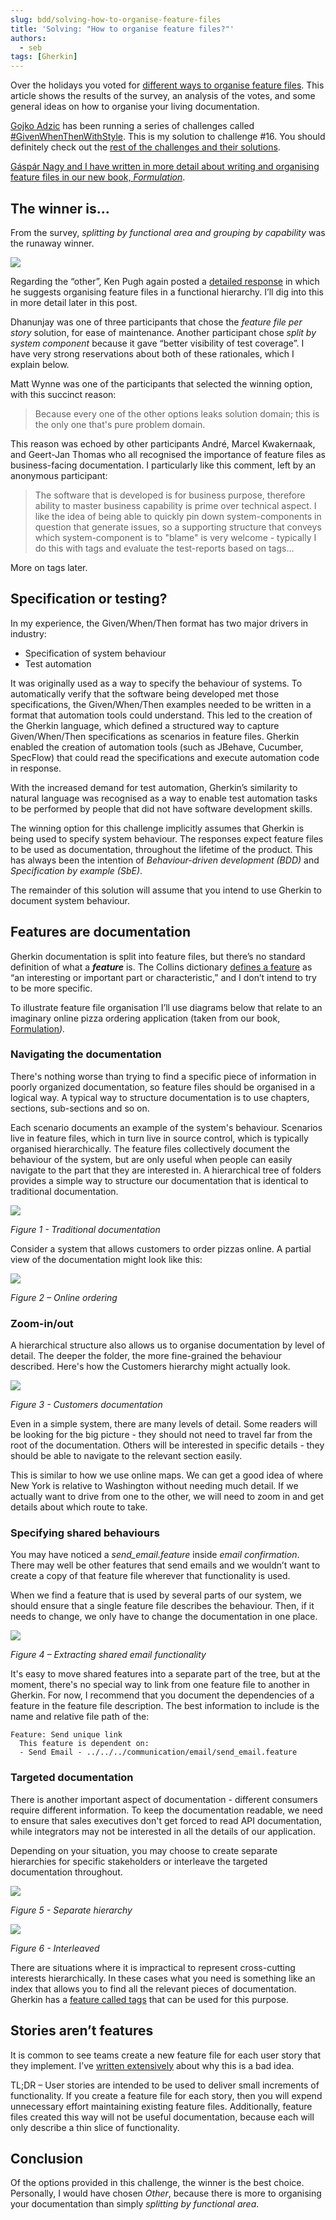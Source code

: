 ```yaml
---
slug: bdd/solving-how-to-organise-feature-files
title: 'Solving: "How to organise feature files?"'
authors:
  - seb
tags: [Gherkin]
---
```


Over the holidays you voted for [different ways to organise feature files](https://specflow.org/blog/how-to-organise-feature-files-givenwhenthenwithstyle/). This article shows the results of the survey, an analysis of the votes, and some general ideas on how to organise your living documentation.

[Gojko Adzic](https://gojko.net/) has been running a series of challenges called [#GivenWhenThenWithStyle](https://twitter.com/search?q=%23GivenWhenThenWithStyle&src=typed_query&f=live). This is my solution to challenge #16. You should definitely check out the [rest of the challenges and their solutions](https://specflow.org/blog/the-given-when-then-with-style-challenge/).  
  
[Gáspár Nagy and I have written in more detail about writing and organising feature files in our new book, _Formulation_](http://bddbooks.com).

## The winner is…

<!-- truncate -->

From the survey, _splitting by functional area and grouping by capability_ was the runaway winner.

![](/img/blog/9f84f20c6c62030558dcfed7cd33dc9c854b47016b49ba2214d7f46175fce0ee.png)  

Regarding the “other”, Ken Pugh again posted a [detailed response](https://www.blog.acceptancetestdrivendevelopment.com/organizing-your-feature-files/) in which he suggests organising feature files in a functional hierarchy. I’ll dig into this in more detail later in this post.

Dhanunjay was one of three participants that chose the _feature file per story_ solution, for ease of maintenance. Another participant chose _split by system component_ because it gave “better visibility of test coverage”. I have very strong reservations about both of these rationales, which I explain below.

Matt Wynne was one of the participants that selected the winning option, with this succinct reason:

> Because every one of the other options leaks solution domain; this is the only one that's pure problem domain.

This reason was echoed by other participants André, Marcel Kwakernaak, and Geert-Jan Thomas who all recognised the importance of feature files as business-facing documentation. I particularly like this comment, left by an anonymous participant:

> The software that is developed is for business purpose, therefore ability to master business capability is prime over technical aspect. I like the idea of being able to quickly pin down system-components in question that generate issues, so a supporting structure that conveys which system-component is to "blame" is very welcome - typically I do this with tags and evaluate the test-reports based on tags…

More on tags later.

## Specification or testing?

In my experience, the Given/When/Then format has two major drivers in industry:

-   Specification of system behaviour
-   Test automation

It was originally used as a way to specify the behaviour of systems. To automatically verify that the software being developed met those specifications, the Given/When/Then examples needed to be written in a format that automation tools could understand. This led to the creation of the Gherkin language, which defined a structured way to capture Given/When/Then specifications as scenarios in feature files. Gherkin enabled the creation of automation tools (such as JBehave, Cucumber, SpecFlow) that could read the specifications and execute automation code in response.

With the increased demand for test automation, Gherkin’s similarity to natural language was recognised as a way to enable test automation tasks to be performed by people that did not have software development skills.

The winning option for this challenge implicitly assumes that Gherkin is being used to specify system behaviour. The responses expect feature files to be used as documentation, throughout the lifetime of the product. This has always been the intention of _Behaviour-driven development (BDD)_ and _Specification by example (SbE)_.

The remainder of this solution will assume that you intend to use Gherkin to document system behaviour.

## Features are documentation

Gherkin documentation is split into feature files, but there’s no standard definition of what a **_feature_** is. The Collins dictionary [defines a feature](https://www.collinsdictionary.com/dictionary/english/feature) as “an interesting or important part or characteristic,” and I don’t intend to try to be more specific.

To illustrate feature file organisation I’ll use diagrams below that relate to an imaginary online pizza ordering application (taken from our book, [Formulation](https://leanpub.com/bddbooks-formulation/)_)._

### Navigating the documentation

There's nothing worse than trying to find a specific piece of information in poorly organized documentation, so feature files should be organised in a logical way. A typical way to structure documentation is to use chapters, sections, sub-sections and so on.  
  
Each scenario documents an example of the system's behaviour. Scenarios live in feature files, which in turn live in source control, which is typically organised hierarchically. The feature files collectively document the behaviour of the system, but are only useful when people can easily navigate to the part that they are interested in. A hierarchical tree of folders provides a simple way to structure our documentation that is identical to traditional documentation.

![](/img/blog/b797d8f4ac4059d333db9e735885bd8c6bcd08d2ff51684bbf06455a4e277e80.png)

_Figure 1 - Traditional documentation_

Consider a system that allows customers to order pizzas online. A partial view of the documentation might look like this:

![](/img/blog/dc46e19b67257e785359e0f0e3e606a3ce29f661d633a17abadd1db89eafb791.png)

_Figure 2 – Online ordering_

### Zoom-in/out

A hierarchical structure also allows us to organise documentation by level of detail. The deeper the folder, the more fine-grained the behaviour described. Here's how the Customers hierarchy might actually look.

![](/img/blog/0ad2c9aa48e556abdbd4188cf19657ba3c9ee102d9e2c53e45eb11dfe910e9f1.png)

_Figure 3 - Customers documentation_

Even in a simple system, there are many levels of detail. Some readers will be looking for the big picture - they should not need to travel far from the root of the documentation. Others will be interested in specific details - they should be able to navigate to the relevant section easily.

This is similar to how we use online maps. We can get a good idea of where New York is relative to Washington without needing much detail. If we actually want to drive from one to the other, we will need to zoom in and get details about which route to take.

### Specifying shared behaviours

You may have noticed a _send\_email.feature_ inside _email confirmation_. There may well be other features that send emails and we wouldn’t want to create a copy of that feature file wherever that functionality is used.

When we find a feature that is used by several parts of our system, we should ensure that a single feature file describes the behaviour. Then, if it needs to change, we only have to change the documentation in one place.

![](/img/blog/16b7e56bda8f1a21d370694fc68ab882dcb2c0747dfc50dc6f50684b05b2d753.png)

_Figure 4 – Extracting shared email functionality_

It's easy to move shared features into a separate part of the tree, but at the moment, there's no special way to link from one feature file to another in Gherkin. For now, I recommend that you document the dependencies of a feature in the feature file description. The best information to include is the name and relative file path of the:

```gherkin
Feature: Send unique link
  This feature is dependent on:
  - Send Email - ../../../communication/email/send_email.feature
```

### Targeted documentation

There is another important aspect of documentation - different consumers require different information. To keep the documentation readable, we need to ensure that sales executives don't get forced to read API documentation, while integrators may not be interested in all the details of our application.

Depending on your situation, you may choose to create separate hierarchies for specific stakeholders or interleave the targeted documentation throughout.

![](/img/blog/29240c1e1a79871855db0f01c1f65972466d8c24775582549e26516896520f16.png)

_Figure 5 - Separate hierarchy_

![](/img/blog/2d3e5146ea1a97dd2d9a79a1743304e4c08b1d3e5df402d045e165e3cedb62b6.png)

_Figure 6 - Interleaved_

There are situations where it is impractical to represent cross-cutting interests hierarchically. In these cases what you need is something like an index that allows you to find all the relevant pieces of documentation. Gherkin has a [feature called tags](https://cucumber.io/docs/cucumber/api/#tags) that can be used for this purpose.

## Stories aren’t features

It is common to see teams create a new feature file for each user story that they implement. I’ve [written extensively](https://cucumber.io/blog/bdd/user-stories-are-not-the-same-as-features/) about why this is a bad idea.

TL;DR – User stories are intended to be used to deliver small increments of functionality. If you create a feature file for each story, then you will expend unnecessary effort maintaining existing feature files. Additionally, feature files created this way will not be useful documentation, because each will only describe a thin slice of functionality.

## Conclusion

Of the options provided in this challenge, the winner is the best choice. Personally, I would have chosen _Other_, because there is more to organising your documentation than simply _splitting by functional area_.